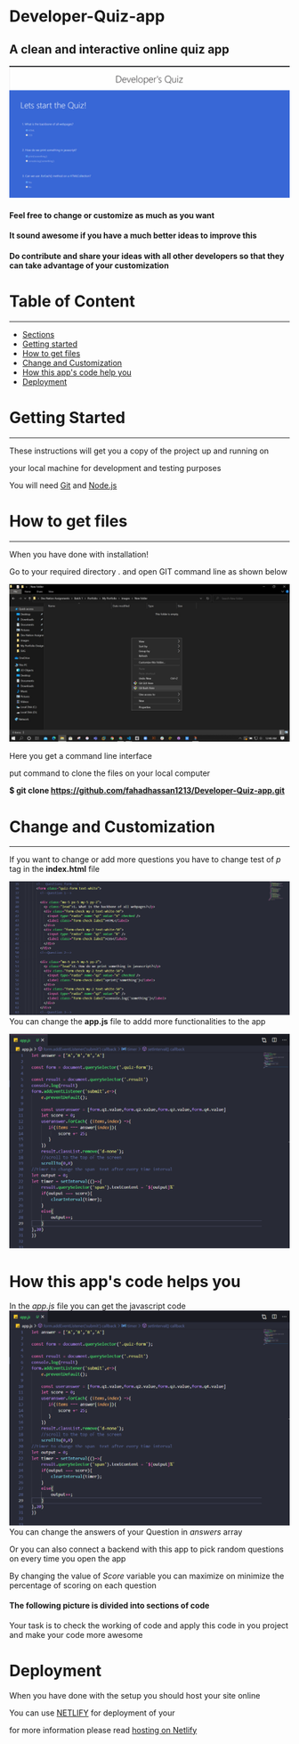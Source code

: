 # Developer-Quiz-app
## A clean and interactive online quiz app
![](Video/devQuiz.gif)

#### Feel free to change or customize as much as you want

#### It sound awesome if you have a much better ideas to improve this

#### Do contribute and share your ideas with all other developers so that they can take advantage of your customization

Table of Content
================

* * * * *

-   [Sections](#)
-   [Getting started](#)
-   [How to get files](#)
-   [Change and Customization](#)
-   [How this app's code help you](#)
-   [Deployment](#)


Getting Started
===============

* * * * *

These instructions will get you a copy of the project up and running on

your local machine for development and testing purposes

You will need [Git](#) and [Node.js](#)

How to get files
================

* * * * *

When you have done with installation!

Go to your required directory . and open GIT command line as shown below

![contact page](images/GITBASH.jpg)

Here you get a command line interface

put command to clone the files on your local computer

**\$ git clone https://github.com/fahadhassan1213/Developer-Quiz-app.git** 

Change and Customization
========================

* * * * *
If you want to change or add more questions you have to change test of _p_ tag in the __index.html__ file

![](images/questionForm.PNG)
You can change the **app.js** file to addd more functionalities to the app

![](images/JSCode.PNG)

How this app's code helps you
========================
In the _app.js_ file you can get the javascript code 
![](images/JSCode.PNG)
You can change the answers of your Question in _answers_ array

Or you can also connect a backend with this app to pick random questions on every time you open the app

By changing the value of _Score_ variable you can maximize on minimize the percentage of scoring on each question 

#### The following picture is divided into sections of code

Your task is to check the working of code and apply this code in you project and make your code more awesome

Deployment
========================
When you have done with the setup you should host your site online

You can use [NETLIFY](https://www.netlify.com/) for deployment of your

for more information please read [hosting on Netlify](https://create-react-app.dev/docs/deployment/#netlify)

